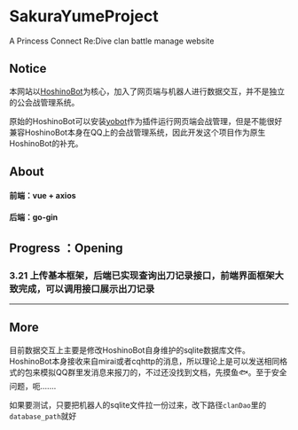 # SakuraYumeProject
A Princess Connect Re:Dive clan battle manage website

## Notice

本网站以[HoshinoBot](https://github.com/Ice-Cirno/HoshinoBot)为核心，加入了网页端与机器人进行数据交互，并不是独立的公会战管理系统。

原始的HoshinoBot可以安装[yobot](https://github.com/pcrbot/yobot)作为插件运行网页端会战管理，但是不能很好兼容HoshinoBot本身在QQ上的会战管理系统，因此开发这个项目作为原生HoshinoBot的补充。

## About

#### 前端：vue + axios

#### 后端：go-gin

## Progress ：Opening

### 3.21 上传基本框架，后端已实现查询出刀记录接口，前端界面框架大致完成，可以调用接口展示出刀记录

--------------------------------------------------------------------------------------

## More

目前数据交互上主要是修改HoshinoBot自身维护的sqlite数据库文件。HoshinoBot本身接收来自mirai或者cqhttp的消息，所以理论上是可以发送相同格式的包来模拟QQ群里发消息来报刀的，不过还没找到文档，先摸鱼🐟。至于安全问题，呃.......

如果要测试，只要把机器人的sqlite文件拉一份过来，改下路径`clanDao`里的`database_path`就好